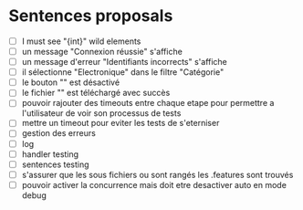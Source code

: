 # Sentences proposals
- [ ] I must see "{int}" wild elements
- [ ] un message "Connexion réussie" s'affiche
- [ ] un message d'erreur "Identifiants incorrects" s'affiche
- [ ] il sélectionne "Electronique" dans le filtre "Catégorie"
- [ ] le bouton "<Nom du bouton>" est désactivé
- [ ]  le fichier "<Nom du fichier>" est téléchargé avec succès
- [ ] pouvoir rajouter des timeouts entre chaque etape pour permettre a l'utilisateur de voir son processus de tests
- [ ] mettre un timeout pour eviter les tests de s'eterniser
- [ ] gestion des erreurs
-  [ ] log
-  [ ] handler testing
-  [ ] sentences testing
-  [ ] s'assurer que les sous fichiers ou sont rangés les .features sont trouvés
-  [ ] pouvoir activer la concurrence mais doit etre desactiver auto en mode debug